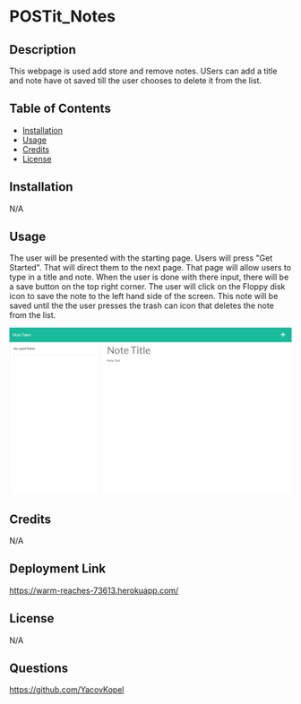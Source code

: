# POSTit_Notes

## Description
This webpage is used add store and remove notes. USers can add a title and note have ot saved till the user chooses to delete it from the list.

## Table of Contents
- [Installation](#installation)
- [Usage](#usage)
- [Credits](#credits)
- [License](#license)
  
## Installation
N/A

## Usage
The user will be presented with the starting page. Users will press "Get Started". That will direct them to the next page. That page will allow users to type in a title and note. When the user is done with there input, there will be a save button on the top right corner. The user will click on the Floppy disk icon to save the note to the left hand side of the screen. This note will be saved until the the user presses the trash can icon that deletes the note from the list.

![Screenshot of webpage](./images/postitimg.jpeg)

## Credits
N/A

## Deployment Link
https://warm-reaches-73613.herokuapp.com/


## License
N/A

## Questions
https://github.com/YacovKopel
